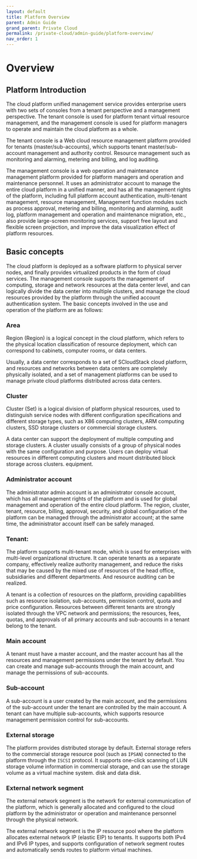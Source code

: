 ```yaml
---
layout: default
title: Platform Overview
parent: Admin Guide
grand_parent: Private Cloud
permalink: /private-cloud/admin-guide/platform-overview/
nav_order: 1
---
```

# Overview
## Platform Introduction
The cloud platform unified management service provides enterprise users with two sets of consoles from a tenant perspective and a management perspective. The tenant console is used for platform tenant virtual resource management, and the management console is used for platform managers to operate and maintain the cloud platform as a whole.

The tenant console is a Web cloud resource management platform provided for tenants (master/sub-accounts), which supports tenant master/sub-account management and authority control. Resource management such as monitoring and alarming, metering and billing, and log auditing.

The management console is a web operation and maintenance management platform provided for platform managers and operation and maintenance personnel. It uses an administrator account to manage the entire cloud platform in a unified manner, and has all the management rights of the platform, including full platform account authentication, multi-tenant management, resource management, Management function modules such as process approval, metering and billing, monitoring and alarming, audit log, platform management and operation and maintenance migration, etc., also provide large-screen monitoring services, support free layout and flexible screen projection, and improve the data visualization effect of platform resources.

## Basic concepts
The cloud platform is deployed as a software platform to physical server nodes, and finally provides virtualized products in the form of cloud services. The management console supports the management of computing, storage and network resources at the data center level, and can logically divide the data center into multiple clusters, and manage the cloud resources provided by the platform through the unified account authentication system. The basic concepts involved in the use and operation of the platform are as follows:

### Area

Region (Region) is a logical concept in the cloud platform, which refers to the physical location classification of resource deployment, which can correspond to cabinets, computer rooms, or data centers.

Usually, a data center corresponds to a set of SCloudStack cloud platform, and resources and networks between data centers are completely physically isolated, and a set of management platforms can be used to manage private cloud platforms distributed across data centers.

### Cluster

Cluster (Set) is a logical division of platform physical resources, used to distinguish service nodes with different configuration specifications and different storage types, such as X86 computing clusters, ARM computing clusters, SSD storage clusters or commercial storage clusters.

A data center can support the deployment of multiple computing and storage clusters. A cluster usually consists of a group of physical nodes with the same configuration and purpose. Users can deploy virtual resources in different computing clusters and mount distributed block storage across clusters. equipment.

### Administrator account

The administrator admin account is an administrator console account, which has all management rights of the platform and is used for global management and operation of the entire cloud platform. The region, cluster, tenant, resource, billing, approval, security, and global configuration of the platform can be managed through the administrator account; at the same time, the administrator account itself can be safely managed.

### Tenant:

The platform supports multi-tenant mode, which is used for enterprises with multi-level organizational structure. It can operate tenants as a separate company, effectively realize authority management, and reduce the risks that may be caused by the mixed use of resources of the head office, subsidiaries and different departments. And resource auditing can be realized.

A tenant is a collection of resources on the platform, providing capabilities such as resource isolation, sub-accounts, permission control, quota and price configuration. Resources between different tenants are strongly isolated through the VPC network and permissions; the resources, fees, quotas, and approvals of all primary accounts and sub-accounts in a tenant belong to the tenant.

### Main account

A tenant must have a master account, and the master account has all the resources and management permissions under the tenant by default. You can create and manage sub-accounts through the main account, and manage the permissions of sub-accounts.

### Sub-account

A sub-account is a user created by the main account, and the permissions of the sub-account under the tenant are controlled by the main account. A tenant can have multiple sub-accounts, which supports resource management permission control for sub-accounts.

### External storage

The platform provides distributed storage by default. External storage refers to the commercial storage resource pool (such as `IPSAN`) connected to the platform through the `ISCSI` protocol. It supports one-click scanning of LUN storage volume information in commercial storage, and can use the storage volume as a virtual machine system. disk and data disk.

### External network segment

The external network segment is the network for external communication of the platform, which is generally allocated and configured to the cloud platform by the administrator or operation and maintenance personnel through the physical network. 

The external network segment is the IP resource pool where the platform allocates external network IP (elastic EIP) to tenants. It supports both IPv4 and IPv6 IP types, and supports configuration of network segment routes and automatically sends routes to platform virtual machines.